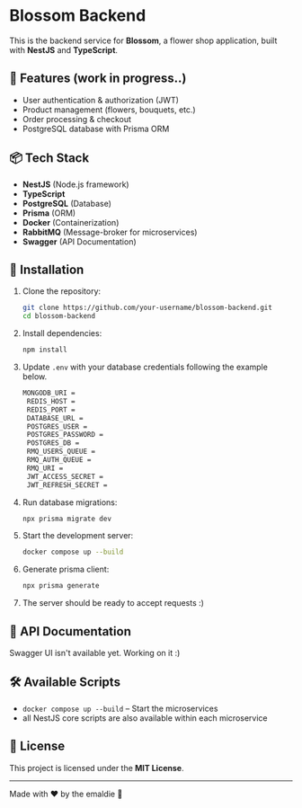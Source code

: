 # Blossom Backend

This is the backend service for **Blossom**, a flower shop application, built with **NestJS** and **TypeScript**.

## 🚀 Features (work in progress..)
- User authentication & authorization (JWT)
- Product management (flowers, bouquets, etc.)
- Order processing & checkout
- PostgreSQL database with Prisma ORM

## 📦 Tech Stack
- **NestJS** (Node.js framework)
- **TypeScript**
- **PostgreSQL** (Database)
- **Prisma** (ORM)
- **Docker** (Containerization)
- **RabbitMQ** (Message-broker for microservices)
- **Swagger** (API Documentation)

## 🔧 Installation
1. Clone the repository:
   ```sh
   git clone https://github.com/your-username/blossom-backend.git
   cd blossom-backend
   ```

2. Install dependencies:
   ```sh
   npm install
   ```

3. Update `.env` with your database credentials following the example below.
   ```sh
   MONGODB_URI = 
    REDIS_HOST =
    REDIS_PORT =
    DATABASE_URL = 
    POSTGRES_USER =
    POSTGRES_PASSWORD =
    POSTGRES_DB =
    RMQ_USERS_QUEUE =
    RMQ_AUTH_QUEUE =
    RMQ_URI =
    JWT_ACCESS_SECRET =
    JWT_REFRESH_SECRET =
   ```

4. Run database migrations:
   ```sh
   npx prisma migrate dev
   ```

5. Start the development server:
   ```sh
   docker compose up --build
   ```

6. Generate prisma client:
   ```sh
   npx prisma generate
   ```

7. The server should be ready to accept requests :)   

## 📖 API Documentation
Swagger UI isn't available yet. Working on it :)
<!-- ```
http://localhost:3000/api
``` -->

## 🛠 Available Scripts
- `docker compose up --build` – Start the microservices
- all NestJS core scripts are also available within each microservice

## 📝 License
This project is licensed under the **MIT License**.

---
Made with ❤️ by the emaldie 🌸